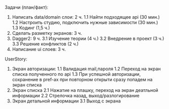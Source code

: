 Задачи (план/факт):
1. Написать data/domain слои: 2 ч.
   1.1 Найти подходящее api (30 мин.)
   1.2 Настроить студию, подключить нужные зависимости (30 мин.)
   1.3 Кодинг (1,5 ч.)
2. Сделать разметку экранов: 3 ч.
3. Dagger2: 9 ч.
   3.1 Изучение теории (4 ч.)
   3.2 Внедрение в проект (3 ч.)
   3.3 Решение конфликтов (2 ч.)
4. Написание ui слоев: 3 ч.

UserStory:
1. Экран авторизации:
   1.1 Валидация mail,пароля
   1.2 Переход на экран списка полученного по api
   1.3 При успешной авторизации, сохранение в pref-ах при повторном открыти сразу попадем на экран списка
2. Экран списка
   2.1 Нажатие на плашку, переход на экран деатльной информации
   2.2 Стрелочка назад, выход/разлогирование
3. Экран детальной информации
   3.1 Выход с экрана